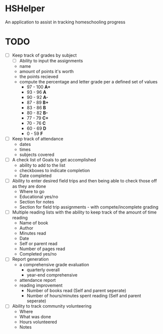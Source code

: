 # HSHelper
An application to assist in tracking homeschooling progress

# TODO
- [ ] Keep track of grades by subject
   - [ ] Ability to input the assignments
    * name
    * amount of points it's worth
    * the points recieved
    * compute the percentage and letter grade per a defined set of values
      * 97 - 100 **A+**
      * 93 - 96 **A**
      * 90 - 92 **A-**
      * 87 - 89 **B+**
      * 83 - 86 **B**
      * 80 - 82 **B-**
      * 77 - 79 **C+**
      * 70 - 76 **C**
      * 60 - 69 **D**
      *  0 - 59 **F**
- [ ] Keep track of attendance
  * dates
  * times
  * subjects covered
- [ ] A check list of Goals to get accomplished
  * ability to add to the list
  * checkboxes to indicate completion
  * Date completed
- [ ] Ability to enter desired field trips and then being able to check those off as they are done
  * Where to go
  * Educational yes/no
  * Section for notes
  * Section for field trip assignments - with compete/incomplete grading
- [ ] Multiple reading lists with the ability to keep track of the amount of time reading
  * Name of book
  * Author
  * Minutes read
  * Date
  * Self or parent read
  * Number of pages read
  * Completed yes/no
- [ ] Report generation
  * a comprehensive grade evaluation
    * quarterly overall
    * year-end comprehensive
  * attendance report
  * reading improvement
    * Number of books read (Self and parent seperate)
    * Number of hours/minutes spent reading (Self and parent seperate)
- [ ] Ability to track community volunteering
  * Where
  * What was done
  * Hours volunteered
  * Notes
